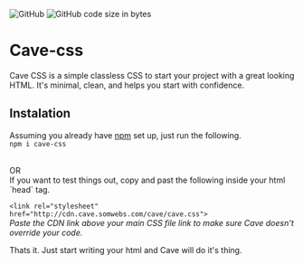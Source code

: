 
![GitHub](https://img.shields.io/github/license/somwebs/cave-css)
![GitHub code size in bytes](https://img.shields.io/github/languages/code-size/somwebs/cave-css)
# Cave-css
Cave CSS is a simple classless CSS to start your project with a great looking HTML. It's minimal, clean, and helps you start with confidence.

## Instalation
Assuming you already have [npm](https://nodejs.org/en/) set up, just run the following. <br>
`npm i cave-css`

<br>
OR
<br>
If you want to test things out, copy and past the following inside your html `head` tag. <br>

`<link rel="stylesheet" href="http://cdn.cave.somwebs.com/cave/cave.css">` <br>
*Paste the CDN link above your main CSS file link to make sure Cave doesn't override your code.*

Thats it. Just start writing your html and Cave will do it's thing.





